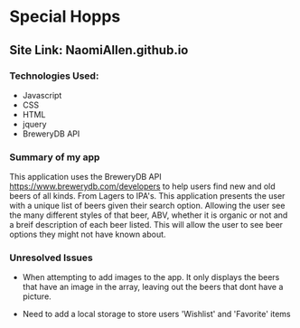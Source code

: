 # Special Hopps

## Site Link: NaomiAllen.github.io




### Technologies Used:
- Javascript
- CSS
- HTML
- jquery
- BreweryDB API

### Summary of my app
This application uses the BreweryDB API https://www.brewerydb.com/developers to help users find new and old beers of all kinds. From Lagers to IPA's. This application presents the user with a unique list of beers given their search option. Allowing the user see the many different styles of that beer, ABV, whether it is organic or not and a breif description of each beer listed. This will allow the user to see beer options they might not have known about.

### Unresolved Issues
- When attempting to add images to the app. It only displays the beers that have an image in the array, leaving out the beers that dont have a picture. 

- Need to add a local storage to store users 'Wishlist' and 'Favorite' items


